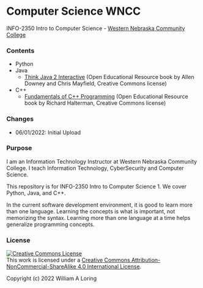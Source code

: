 # Computer Science WNCC
INFO-2350 Intro to Computer Science - [Western Nebraska Community College](https://www.wncc.edu)

### Contents
- Python
- Java
  - [Think Java 2 Interactive](https://books.trinket.io/thinkjava2/) (Open Educational Resource book by Allen Downey and Chris Mayfield, Creative Commons license)
- C++
  - [Fundamentals of C++ Programming](./CPP%20Book/Fundamentals%20of%20Cplusplus%20Programming.pdf) (Open Educational Resource book by Richard Halterman, Creative Commons license)

### Changes
- 06/01/2022: Initial Upload

### Purpose
I am an Information Technology Instructor at Western Nebraska Community College. I teach Information Technology, CyberSecurity and Computer Science.

This repository is for INFO-2350 Intro to Computer Science 1. We cover Python, Java, and C++.

In the current software development environment, it is good to learn more than one language. Learning the concepts is what is important, not memorizing the syntax. Learning more than one language at a time helps generalize programming concepts.


### License
<a rel="license" href="http://creativecommons.org/licenses/by-nc-sa/4.0/"><img alt="Creative Commons License" style="border-width:0" src="https://i.creativecommons.org/l/by-nc-sa/4.0/88x31.png" /></a><br />This work is licensed under a <a rel="license" href="http://creativecommons.org/licenses/by-nc-sa/4.0/">Creative Commons Attribution-NonCommercial-ShareAlike 4.0 International License</a>.

Copyright (c) 2022 William A Loring
